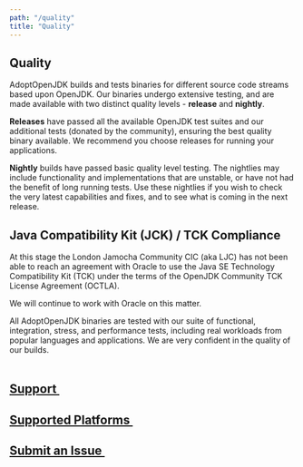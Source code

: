 ```yaml
---
path: "/quality"
title: "Quality"
---
```

## Quality
AdoptOpenJDK builds and tests binaries for different source code streams based upon OpenJDK. Our binaries undergo extensive testing, and are made available with two distinct quality levels - **release** and **nightly**.

**Releases** have passed all the available OpenJDK test suites and our additional tests (donated by the community), ensuring the best quality binary available. We recommend you choose releases for running your applications.

**Nightly** builds have passed basic quality level testing. The nightlies may include functionality and implementations that are unstable, or have not had the benefit of long running tests. Use these nightlies if you wish to check the very latest capabilities and fixes, and to see what is coming in the next release.

## Java Compatibility Kit (JCK) / TCK Compliance
At this stage the London Jamocha Community CIC (aka LJC) has not been able to reach an agreement with Oracle to use the Java SE Technology Compatibility Kit (TCK) under the terms of the OpenJDK Community TCK License Agreement (OCTLA).

We will continue to work with Oracle on this matter.

All AdoptOpenJDK binaries are tested with our suite of functional, integration, stress, and performance tests, including real workloads from popular languages and applications. We are very confident in the quality of our builds.

<div class="home-links" style="margin-top: 3rem;">
  <a href="./support" class="no-underline home-links">
    <h2 class="inline-block zero-margin">Support&nbsp;<i class="fa fa-arrow-circle-o-right" aria-hidden="true"></i></h2>
  </a>
  <a href="./supported-platforms" class="no-underline home-links">
    <h2 class="inline-block zero-margin">Supported Platforms&nbsp;<i class="fa fa-arrow-circle-o-right" aria-hidden="true"></i></h2>
  </a>
  <a href="https://github.com/AdoptOpenJDK/openjdk-build/issues" class="no-underline home-links" target="_blank">
    <h2 class="inline-block zero-margin">Submit an Issue&nbsp;<i class="fa fa-arrow-circle-o-right" aria-hidden="true"></i></h2>
  </a>
</div>
